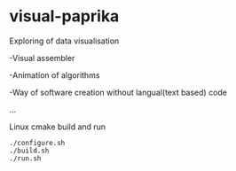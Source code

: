# visual-paprika
Exploring of data visualisation

-Visual assembler

-Animation of algorithms

-Way of software creation without langual(text based) code

...

Linux cmake build and run

    ./configure.sh
    ./build.sh
    ./run.sh
